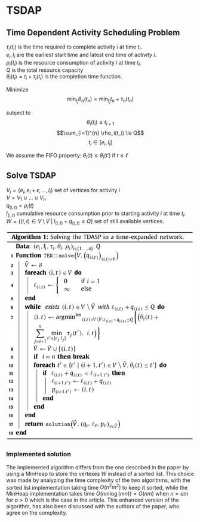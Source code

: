 # TSDAP
## Time Dependent Activity Scheduling Problem

$\tau_i(t_i)$ is the time required to complete activity $i$ at time $t_i$.  
$e_i, l_i$ are the earliest start time and latest end time of activity $i$.  
$\rho_i(t_i)$ is the resource consumption of activity $i$ at time $t_i$.  
$Q$ is the total resource capacity  
$\theta_i(t_i) = t_i + \tau_i(t_i)$ is the completion time function.  

Minimize
$$\min_{t_j} \theta_n(t_n) = \min_{t_j} t_n + \tau_n(t_n)$$

subject to
$$\theta_i(t_i) \le t_{i+1}$$
$$\sum_{i=1}^{n} \rho_i(t_i) \le Q$$
$$t_i \in [e_i, l_i]$$

We assume the FIFO property: $\theta_i(t) \le \theta_i(t')$ if $t \le t'$

## Solve TSDAP

$V_i = \{e_i, e_i + \epsilon, ..., l_i \}$ set of vertices for activity $i$  
$V = V_1 \cup ... \cup V_n$  
$q_{(i,t)} = \rho_i(t)$  
$l_{(i,t)}$ cumulative resource consumption prior to starting activity $i$ at time $t_i$.  
$W = \{(i, t) \in V \setminus \bar V \; | \; l_{(i, t)} + q_{(i,t)} \le Q\}$ set of still available vertices.


![](algorithm_1.png)

### Implemented solution

The implemented algorithm differs from the one described in the paper by using a MinHeap to store the vertexes $W$ instead of a sorted list. This choice was made by analyzing the time complexity of the two algorithms, with the sorted list implementation taking time $O(n^2m^2)$ to keep it sorted, while the MinHeap implementation takes time $O(nm\log(mn)) = O(nm)$ when $n=am$ for $a>0$ which is the case in the article. This enhanced version of the algorithm, has also been discussed with the authors of the paper, who agree on the complexity.  